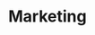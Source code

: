 ---
#preview
title: Marketing
introTitle: Publications <br>Category <span class="mil-thin">Marketing</span>
---